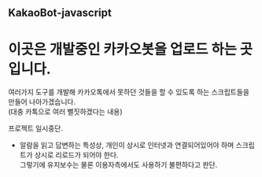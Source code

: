 ## KakaoBot-javascript
# 이곳은 개발중인 카카오봇을 업로드 하는 곳입니다.
여러가지 도구를 개발해 카카오톡에서 못하던 것들을 할 수 있도록 하는 스크립트들을 만들어 나아가겠습니다.  
(대충 카톡으로 여러 뻘짓하겠다는 내용)

프로젝트 일시중단.
- 알람을 읽고 답변하는 특성상, 개인이 상시로 인터넷과 연결되어있어야 하며 스크립트가 상시로 리로드가 되어야 한다.  
그렇기에 유지보수는 물론 이용자측에서도 사용하기 불편하다고 판단.
